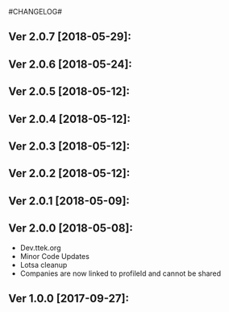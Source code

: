 #CHANGELOG#

Ver 2.0.7 [2018-05-29]:
-------------------------------


Ver 2.0.6 [2018-05-24]:
-------------------------------


Ver 2.0.5 [2018-05-12]:
-------------------------------


Ver 2.0.4 [2018-05-12]:
-------------------------------


Ver 2.0.3 [2018-05-12]:
-------------------------------


Ver 2.0.2 [2018-05-12]:
-------------------------------


Ver 2.0.1 [2018-05-09]:
-------------------------------


Ver 2.0.0 [2018-05-08]:
-------------------------------
 - Dev.ttek.org
 - Minor Code Updates
 - Lotsa cleanup
 - Companies are now linked to profileId and cannot be shared


Ver 1.0.0 [2017-09-27]:
-------------------------------


